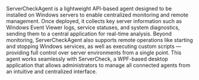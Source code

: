 ServerCheckAgent is a lightweight API-based agent designed to be installed on Windows servers to enable centralized monitoring and remote management. Once deployed, it collects key server information such as Windows Event Viewer logs, service statuses, and system diagnostics, sending them to a central application for real-time analysis.
Beyond monitoring, ServerCheckAgent also supports remote operations like starting and stopping Windows services, as well as executing custom scripts — providing full control over server environments from a single point.
This agent works seamlessly with ServerCheck, a WPF-based desktop application that allows administrators to manage all connected agents from an intuitive and centralized interface.
